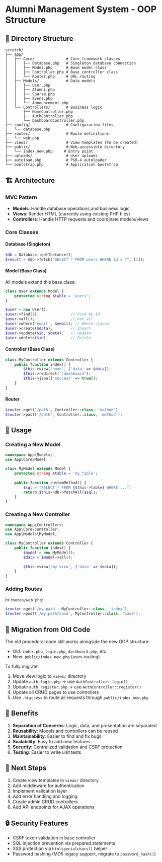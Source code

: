 # Alumni Management System - OOP Structure

## 📁 Directory Structure

```
scratch/
├── app/
│   ├── Core/              # Core framework classes
│   │   ├── Database.php   # Singleton database connection
│   │   ├── Model.php      # Base model class
│   │   ├── Controller.php # Base controller class
│   │   └── Router.php     # URL routing
│   ├── Models/            # Data models
│   │   ├── User.php
│   │   ├── Alumni.php
│   │   ├── Course.php
│   │   ├── Event.php
│   │   └── Announcement.php
│   └── Controllers/       # Business logic
│       ├── HomeController.php
│       ├── AuthController.php
│       └── DashboardController.php
├── config/                # Configuration files
│   └── database.php
├── routes/                # Route definitions
│   └── web.php
├── views/                 # View templates (to be created)
├── public/                # Web-accessible directory
│   └── index_new.php     # Entry point
├── uploads/               # User uploads
├── autoload.php           # PSR-4 autoloader
└── bootstrap.php          # Application bootstrap
```

## 🏗️ Architecture

### MVC Pattern
- **Models**: Handle database operations and business logic
- **Views**: Render HTML (currently using existing PHP files)
- **Controllers**: Handle HTTP requests and coordinate models/views

### Core Classes

#### Database (Singleton)
```php
$db = Database::getInstance();
$result = $db->fetch("SELECT * FROM users WHERE id = ?", [1]);
```

#### Model (Base Class)
All models extend this base class:
```php
class User extends Model {
    protected string $table = 'users';
}

$user = new User();
$user->find(1);              // Find by ID
$user->all();                // Get all
$user->where('email', $email); // Where clause
$user->create($data);        // Insert
$user->update($id, $data);   // Update
$user->delete($id);          // Delete
```

#### Controller (Base Class)
```php
class MyController extends Controller {
    public function index() {
        $this->view('home', ['data' => $data]);
        $this->redirect('/dashboard');
        $this->json(['success' => true]);
    }
}
```

#### Router
```php
$router->get('/path', Controller::class, 'method');
$router->post('/path', Controller::class, 'method');
```

## 🚀 Usage

### Creating a New Model
```php
namespace App\Models;
use App\Core\Model;

class MyModel extends Model {
    protected string $table = 'my_table';
    
    public function customMethod() {
        $sql = "SELECT * FROM {$this->table} WHERE ...";
        return $this->db->fetchAll($sql);
    }
}
```

### Creating a New Controller
```php
namespace App\Controllers;
use App\Core\Controller;
use App\Models\MyModel;

class MyController extends Controller {
    public function index() {
        $model = new MyModel();
        $data = $model->all();
        
        $this->view('my-view', ['data' => $data]);
    }
}
```

### Adding Routes
In `routes/web.php`:
```php
$router->get('/my-path', MyController::class, 'index');
$router->post('/my-path/save', MyController::class, 'save');
```

## 🔄 Migration from Old Code

The old procedural code still works alongside the new OOP structure:
- Old: `index.php`, `login.php`, `dashboard.php`, etc.
- New: `public/index_new.php` (uses routing)

To fully migrate:
1. Move view logic to `views/` directory
2. Update `auth_login.php` → use `AuthController::login()`
3. Update `auth_register.php` → use `AuthController::register()`
4. Update all CRUD pages to use controllers
5. Use `.htaccess` to route all requests through `public/index_new.php`

## 🎯 Benefits

1. **Separation of Concerns**: Logic, data, and presentation are separated
2. **Reusability**: Models and controllers can be reused
3. **Maintainability**: Easier to find and fix bugs
4. **Scalability**: Easy to add new features
5. **Security**: Centralized validation and CSRF protection
6. **Testing**: Easier to write unit tests

## 📝 Next Steps

1. Create view templates in `views/` directory
2. Add middleware for authentication
3. Implement validation layer
4. Add error handling and logging
5. Create admin CRUD controllers
6. Add API endpoints for AJAX operations

## 🔒 Security Features

- CSRF token validation in base controller
- SQL injection prevention via prepared statements
- XSS protection via `htmlspecialchars()` helper
- Password hashing (MD5 legacy support, migrate to `password_hash()`)

